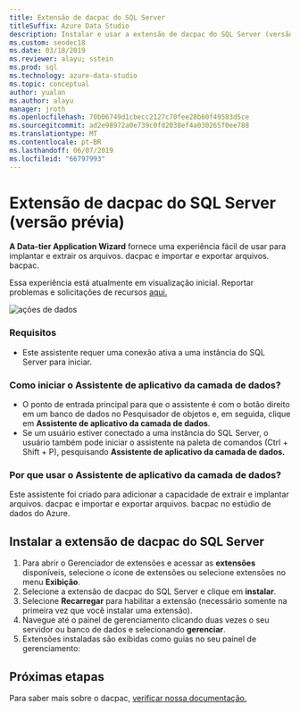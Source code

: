```yaml
---
title: Extensão de dacpac do SQL Server
titleSuffix: Azure Data Studio
description: Instalar e usar a extensão de dacpac do SQL Server (versão prévia) para o Studio de dados do Azure
ms.custom: seodec18
ms.date: 03/18/2019
ms.reviewer: alayu; sstein
ms.prod: sql
ms.technology: azure-data-studio
ms.topic: conceptual
author: yualan
ms.author: alayu
manager: jroth
ms.openlocfilehash: 70b06749d1cbecc2127c70fee28b60f49583d5ce
ms.sourcegitcommit: ad2e98972a0e739c0fd2038ef4a030265f0ee788
ms.translationtype: MT
ms.contentlocale: pt-BR
ms.lasthandoff: 06/07/2019
ms.locfileid: "66797993"
---
```

# <a name="sql-server-dacpac-extension-preview"></a>Extensão de dacpac do SQL Server (versão prévia)

**A Data-tier Application Wizard** fornece uma experiência fácil de usar para implantar e extrair os arquivos. dacpac e importar e exportar arquivos. bacpac.

Essa experiência está atualmente em visualização inicial. Reportar problemas e solicitações de recursos [aqui.](https://github.com/microsoft/azuredatastudio/issues)

![ações de dados](media/sql-server-dacpac-extension/data-tier-application-actions.png)

 ### <a name="requirements"></a>Requisitos
 * Este assistente requer uma conexão ativa a uma instância do SQL Server para iniciar.

 ### <a name="how-do-i-start-the-data-tier-application-wizard"></a>Como iniciar o Assistente de aplicativo da camada de dados?
 * O ponto de entrada principal para que o assistente é com o botão direito em um banco de dados no Pesquisador de objetos e, em seguida, clique em **Assistente de aplicativo da camada de dados**.
 * Se um usuário estiver conectado a uma instância do SQL Server, o usuário também pode iniciar o assistente na paleta de comandos (Ctrl + Shift + P), pesquisando **Assistente de aplicativo da camada de dados.**

 ### <a name="why-would-i-use-the-data-tier-application-wizard"></a>Por que usar o Assistente de aplicativo da camada de dados?
 Este assistente foi criado para adicionar a capacidade de extrair e implantar arquivos. dacpac e importar e exportar arquivos. bacpac no estúdio de dados do Azure.

## <a name="install-the-sql-server-dacpac-extension"></a>Instalar a extensão de dacpac do SQL Server

1. Para abrir o Gerenciador de extensões e acessar as **extensões** disponíveis, selecione o ícone de extensões ou selecione extensões no menu **Exibição**.
2. Selecione a extensão de dacpac do SQL Server e clique em **instalar**.
1. Selecione **Recarregar** para habilitar a extensão (necessário somente na primeira vez que você instalar uma extensão).
2. Navegue até o painel de gerenciamento clicando duas vezes o seu servidor ou banco de dados e selecionando **gerenciar**.
3. Extensões instaladas são exibidas como guias no seu painel de gerenciamento:

## <a name="next-steps"></a>Próximas etapas

Para saber mais sobre o dacpac, [verificar nossa documentação.](https://docs.microsoft.com/sql/relational-databases/data-tier-applications/data-tier-applications?view=sql-server-2017)
